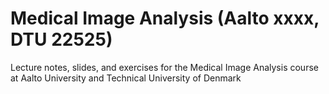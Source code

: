 # Medical Image Analysis (Aalto xxxx, DTU 22525)
Lecture notes, slides, and exercises for the Medical Image Analysis course at Aalto University and Technical University of Denmark
